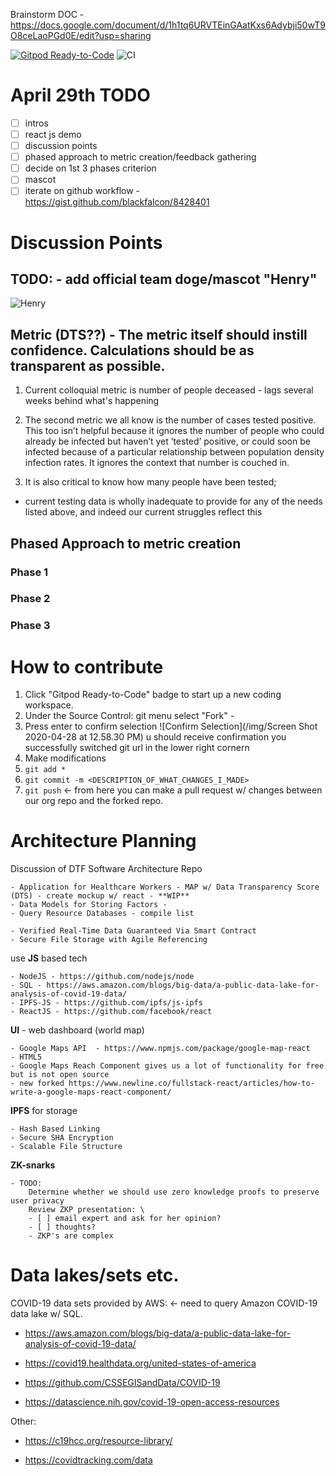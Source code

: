 Brainstorm DOC - https://docs.google.com/document/d/1h1tq6URVTEinGAatKxs6Adybji50wT9O8ceLaoPGd0E/edit?usp=sharing

[![Gitpod Ready-to-Code](https://img.shields.io/badge/Gitpod-Ready--to--Code-blue?logo=gitpod)](https://gitpod.io/#https://github.com/Data-Transparency-Task-Force/architecture-planning)
![CI](https://github.com/Data-Transparency-Task-Force/architecture-planning/workflows/CI/badge.svg)

# April 29th TODO
- [ ] intros
- [ ] react js demo
- [ ] discussion points
- [ ] phased approach to metric creation/feedback gathering
- [ ] decide on 1st 3 phases criterion
- [ ] mascot
- [ ] iterate on github workflow - https://gist.github.com/blackfalcon/8428401

# Discussion Points

## TODO: - add official team doge/mascot "Henry"

![Henry]()

## Metric (DTS??) - The metric itself should instill confidence. Calculations should be as transparent as possible. 

1) Current colloquial metric is number of people deceased - lags several weeks behind what's happening

2) The second metric we all know is the number of cases tested positive. This too isn’t helpful because it ignores the number of people who could already be infected but haven’t yet ‘tested’ positive, or could soon be infected because of a particular relationship between population density infection rates. It ignores the context that number is couched in.

3) It is also critical to know how many people have been tested;

- current testing data is wholly inadequate to provide for any of the needs listed above, and indeed our current struggles reflect this

## Phased Approach to metric creation
### Phase 1
### Phase 2
### Phase 3

# How to contribute

1) Click "Gitpod Ready-to-Code" badge to start up a new coding workspace.
2) Under the Source Control: git menu select "Fork" - 
3) Press enter to confirm selection
![Confirm Selection](/img/Screen Shot 2020-04-28 at 12.58.30 PM)
u should receive confirmation you successfully switched git url in the lower right cornern
4) Make modifications
5) `git add *`
6) `git commit -m <DESCRIPTION_OF_WHAT_CHANGES_I_MADE>`
7) `git push` <- from here you can make a pull request w/ changes between our org repo and the forked repo.

# Architecture Planning

Discussion of DTF Software Architecture Repo

    - Application for Healthcare Workers - MAP w/ Data Transparency Score (DTS) - create mockup w/ react - **WIP**
    - Data Models for Storing Factors - 
    - Query Resource Databases - compile list

    - Verified Real-Time Data Guaranteed Via Smart Contract  
    - Secure File Storage with Agile Referencing  

use **JS** based tech

    - NodeJS - https://github.com/nodejs/node
    - SQL - https://aws.amazon.com/blogs/big-data/a-public-data-lake-for-analysis-of-covid-19-data/   
    - IPFS-JS - https://github.com/ipfs/js-ipfs
    - ReactJS - https://github.com/facebook/react

**UI** - web dashboard (world map)  

    - Google Maps API  - https://www.npmjs.com/package/google-map-react
    - HTML5  
    - Google Maps Reach Component gives us a lot of functionality for free but is not open source
    - new forked https://www.newline.co/fullstack-react/articles/how-to-write-a-google-maps-react-component/

**IPFS** for storage  

    - Hash Based Linking  
    - Secure SHA Encryption  
    - Scalable File Structure
    
**ZK-snarks**

    - TODO:
        Determine whether we should use zero knowledge proofs to preserve user privacy
        Review ZKP presentation: \
        - [ ] email expert and ask for her opinion?
	    - [ ] thoughts?
        - ZKP's are complex

# Data lakes/sets etc.

COVID-19 data sets provided by AWS: <- need to query Amazon COVID-19 data lake w/ SQL.

- https://aws.amazon.com/blogs/big-data/a-public-data-lake-for-analysis-of-covid-19-data/

- https://covid19.healthdata.org/united-states-of-america

- https://github.com/CSSEGISandData/COVID-19

- https://datascience.nih.gov/covid-19-open-access-resources

Other:

- https://c19hcc.org/resource-library/

- https://covidtracking.com/data
